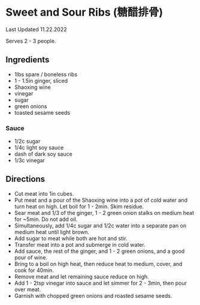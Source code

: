 # Sweet and Sour Ribs (糖醋排骨)

Last Updated 11.22.2022

Serves 2 - 3 people.

## Ingredients

* 1lbs spare / boneless ribs
* 1 - 1.5in ginger, sliced
* Shaoxing wine
* vinegar
* sugar
* green onions
* toasted sesame seeds

### Sauce

* 1/2c sugar
* 1/4c light soy sauce
* dash of dark soy sauce
* 1/3c vinegar

## Directions

* Cut meat into 1in cubes.
* Put meat and a pour of the Shaoxing wine into a pot of cold water and turn
  heat on high. Let boil for 1 - 2min. Skim residue.
* Sear meat and 1/3 of the ginger, 1 - 2 green onion stalks on medium heat for
  ~5min. Do not add oil.
* Simultaneously, add 1/4c sugar and 1/2c water into a separate pan on medium
  heat until light brown.
* Add sugar to meat while both are hot and stir.
* Transfer meat into a pot and submerge in cold water.
* Add sauce, the rest of the ginger, and 1 - 2 green onions, and a good pour of
  wine.
* Bring to a boil on high heat, then reduce heat to medium, cover, and cook for
  40min.
* Remove meat and let remaining sauce reduce on high.
* Add 1 - 2tsp vinegar into sauce and let simmer for 2 - 3min, then pour over
  meat.
* Garnish with chopped green onions and roasted sesame seeds.
